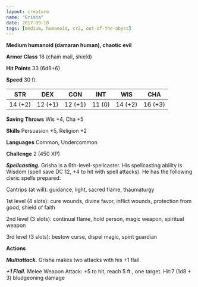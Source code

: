 ```yaml
---
layout: creature
name: "Grisha"
date: 2017-09-10
tags: [medium, humanoid, cr2, out-of-the-abyss]
---
```


**Medium humanoid (damaran human), chaotic evil**

**Armor Class** 18 (chain mail, shield)

**Hit Points** 33 (6d8+6)

**Speed** 30 ft.

|   STR   |   DEX   |   CON   |   INT   |   WIS   |   CHA   |
|:-----:|:-----:|:-----:|:-----:|:-----:|:-----:|
| 14 (+2) | 12 (+1) | 12 (+1) | 11 (0) | 14 (+2) | 16 (+3) |

**Saving Throws** Wis +4, Cha +5

**Skills** Persuasion +5, Religion +2

**Languages** Common, Undercommon

**Challenge** 2 (450 XP)

***Spellcasting.*** Grisha is a 6th-level-spellcaster. His spellcasting ability is Wisdom (spell save DC 12, +4 to hit with spell attacks). He has the following cleric spells prepared:

Cantrips (at will): guidance, light, sacred flame, thaumaturgy

1st level (4 slots): cure wounds, divine favor, inflict wounds, protection from good, shield of faith

2nd level (3 slots): continual flame, hold person, magic weapon, spiritual weapon

3rd level (3 slots): bestow curse, dispel magic, spirit guardian

**Actions**

***Multiattack.*** Grisha makes two attacks with his +1 flail.

***+1 Flail.*** Melee Weapon Attack: +5 to hit, reach 5 ft., one target. Hit:7 (1d8 + 3) bludgeoning damage

